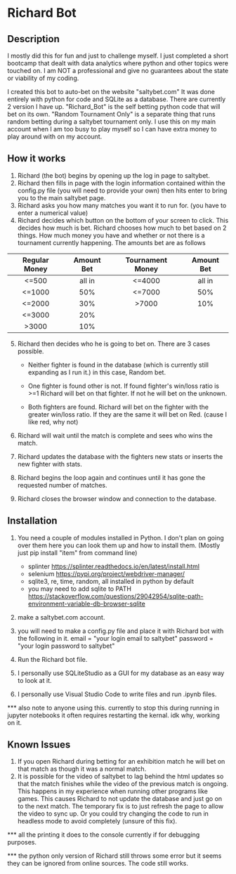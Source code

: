 # Richard Bot

## Description
I mostly did this for fun and just to challenge myself. I just completed a short bootcamp that dealt with data analytics where python and other topics were touched on. I am NOT a professional and give no guarantees about the state or viability of my coding.

I created this bot to auto-bet on the website "saltybet.com" It was done entirely with python for code and SQLite as a database. There are currently 2 version I have up. "Richard_Bot" is the self betting python code that will bet on its own. "Random Tournament Only" is a separate thing that runs random betting during a saltybet tournament only. I use this on my main account when I am too busy to play myself so I can have extra money to play around with on my account.

## How it works
1. Richard (the bot) begins by opening up the log in page to saltybet.
2. Richard then fills in page with the login information contained within the config.py file (you will need to provide your own) then hits enter to bring you to the main saltybet page.
3. Richard asks you how many matches you want it to run for. (you have to enter a numerical value)
4. Richard decides which button on the bottom of your screen to click. This decides how much is bet. Richard chooses how much to bet based on 2 things. How much money you have and whether or not there is a tournament currently happening. The amounts bet are as follows

| Regular Money | Amount Bet | Tournament Money | Amount Bet |
| :------: |:------:| :-----:| :-------: |
| <=500 | all in | <=4000 | all in |
| <=1000 | 50% | <=7000 | 50% |
| <=2000 | 30% | >7000 | 10% |
| <=3000 | 20% | | |
| >3000 | 10% | | |

5. Richard then decides who he is going to bet on. There are 3 cases possible.
    *  Neither fighter is found in the database (which is currently still expanding as I run it.) in this case, Random bet.

    * One fighter is found other is not. If found fighter's win/loss ratio is >=1 Richard will bet on that fighter. If not he will bet on the unknown.

    * Both fighters are found. Richard will bet on the fighter with the greater win/loss ratio. If they are the same it will bet on Red. (cause I like red, why not)

6. Richard will wait until the match is complete and sees who wins the match.
7. Richard updates the database with the fighters new stats or inserts the new fighter with stats.
8. Richard begins the loop again and continues until it has gone the requested number of matches.
9. Richard closes the browser window and connection to the database.

## Installation
1. You need a couple of modules installed in Python. I don't plan on going over them here you can look them up and how to install them. (Mostly just pip install "item" from command line)
    * splinter  https://splinter.readthedocs.io/en/latest/install.html
    * selenium  https://pypi.org/project/webdriver-manager/
    * sqlite3, re, time, random, all installed in python by default
    * you may need to add sqlite to PATH  https://stackoverflow.com/questions/29042954/sqlite-path-environment-variable-db-browser-sqlite

2. make a saltybet.com account.

3. you will need to make a config.py file and place it with Richard bot with the following in it.
    email = "your login email to saltybet"
    password = "your login password to saltybet"
4. Run the Richard bot file.
5. I personally use SQLiteStudio as a GUI for my database as an easy way to look at it.
6. I personally use Visual Studio Code to write files and run .ipynb files.

*** also note to anyone using this. currently to stop this during running in jupyter notebooks it often requires restarting the kernal. idk why, working on it.

## Known Issues
1. If you open Richard during betting for an exhibition match he will bet on that match as though it was a normal match.
2. It is possible for the video of saltybet to lag behind the html updates so that the match finishes while the video of the previous match is ongoing. This happens in my experience when running other programs like games. This causes Richard to not update the database and just go on to the next match. The temporary fix is to just refresh the page to allow the video to sync up. Or you could try changing the code to run in headless mode to avoid completely (unsure of this fix).

*** all the printing it does to the console currently if for debugging purposes.

*** the python only version of Richard still throws some error but it seems they can be ignored from online sources. The code still works.